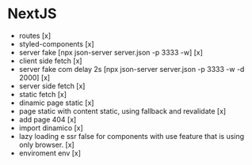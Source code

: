 # NextJS 
* routes [x]
* styled-components [x]
* server fake [npx json-server server.json -p 3333 -w] [x]
* client side fetch [x]
* server fake com delay 2s [npx json-server server.json -p 3333 -w -d 2000] [x]
* server side fetch [x]
* static fetch [x]
* dinamic page static [x]
* page static with content static, using fallback and revalidate [x]
* add page 404 [x]
* import dinamico [x]
* lazy loading e ssr false for components with use feature that is using only browser. [x]
* enviroment env [x]
